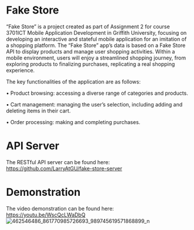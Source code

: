 # Fake Store

“Fake Store” is a project created as part of Assignment 2 for course 3701ICT Mobile Application Development in Griffith University, focusing on developing an interactive and stateful mobile application for an imitation of a shopping platform. The “Fake Store” app’s data is based on a Fake Store API to display products and manage user shopping activities.  Within a mobile environment, users will enjoy a streamlined shopping journey, from exploring products to finalizing purchases, replicating a real shopping experience.


The key functionalities of the application are as follows:

•	Product browsing: accessing a diverse range of categories and products.

•	Cart management: managing the user’s selection, including adding and deleting items in their cart.

•	Order processing: making and completing purchases.

# API Server

The RESTful API server can be found here: https://github.com/LarryAtGU/fake-store-server


# Demonstration

The video demonstration can be found here: https://youtu.be/WscQcLWaDbQ
![462546486_861770985726693_989745619571868899_n](https://github.com/user-attachments/assets/757273ac-0e8a-4df6-b176-67728b1e0fbf)
